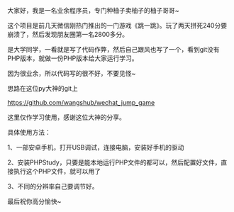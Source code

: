 大家好，我是一名业余程序员，专门种柚子卖柚子的柚子哥哥~

这个项目是前几天微信刚热门推出的一门游戏《跳一跳》。玩了两天拼死240分要崩溃了，然后发现朋友圈第一名2800多分。

是大学同学，一看就是写了代码作弊，然后自己跟风也写了一个，看到git没有PHP版本，就做一份PHP版本给大家运行学习。

因为很业余，所以代码写的很不好，不要见怪~

思路在这位py大神的git上 

https://github.com/wangshub/wechat_jump_game

这里仅作学习使用，感谢这位大神的分享。

具体使用方法：

1、一部安卓手机，打开USB调试，连接电脑，安装好手机的驱动

2、安装PHPStudy，只要是能本地运行PHP文件的都可以，然后配置好文件，直接执行这个PHP文件，就可以用了

3、不同的分辨率自己要调节好。

最后祝你高分愉快~
